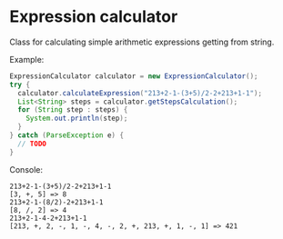 # Expression calculator
Class for calculating simple arithmetic expressions getting from string.

Example:

```java
ExpressionCalculator calculator = new ExpressionCalculator();
try {
  calculator.calculateExpression("213+2-1-(3+5)/2-2+213+1-1");
  List<String> steps = calculator.getStepsCalculation(); 
  for (String step : steps) {
    System.out.println(step);
  }
} catch (ParseException e) {			
  // TODO
}
```
Console:
```batchfile
213+2-1-(3+5)/2-2+213+1-1
[3, +, 5] => 8
213+2-1-(8/2)-2+213+1-1
[8, /, 2] => 4
213+2-1-4-2+213+1-1
[213, +, 2, -, 1, -, 4, -, 2, +, 213, +, 1, -, 1] => 421
```
